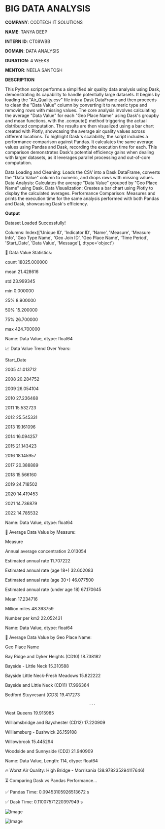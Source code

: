 # BIG DATA ANALYSIS

**COMPANY**: CODTECH IT SOLUTIONS

**NAME**: TANYA DEEP

**INTERN ID**: CT08WBB

**DOMAIN**: DATA ANALYSIS

**DURATION**: 4 WEEKS

**MENTOR**: NEELA SANTOSH

**DESCRIPTION**

This Python script performs a simplified air quality data analysis using Dask, demonstrating its capability to handle potentially large datasets. It begins by loading the "Air_Quality.csv" file into a Dask DataFrame and then proceeds to clean the "Data Value" column by converting it to numeric type and removing rows with missing values. The core analysis involves calculating the average "Data Value" for each "Geo Place Name" using Dask's groupby and mean functions, with the .compute() method triggering the actual distributed computation. The results are then visualized using a bar chart created with Plotly, showcasing the average air quality values across different locations. To highlight Dask's scalability, the script includes a performance comparison against Pandas. It calculates the same average values using Pandas and Dask, recording the execution time for each. This comparison demonstrates Dask's potential efficiency gains when dealing with larger datasets, as it leverages parallel processing and out-of-core computation.

Data Loading and Cleaning: Loads the CSV into a Dask DataFrame, converts the "Data Value" column to numeric, and drops rows with missing values.
Data Analysis: Calculates the average "Data Value" grouped by "Geo Place Name" using Dask.
Data Visualization: Creates a bar chart using Plotly to display the calculated averages.
Performance Comparison: Measures and prints the execution time for the same analysis performed with both Pandas and Dask, showcasing Dask's efficiency.

**Output**

Dataset Loaded Successfully!

Columns: Index(['Unique ID', 'Indicator ID', 'Name', 'Measure', 'Measure Info',
       'Geo Type Name', 'Geo Join ID', 'Geo Place Name', 'Time Period',
       'Start_Date', 'Data Value', 'Message'],
      dtype='object')

🔹 Data Value Statistics:

count    18025.000000

mean        21.428616

std         23.999345

min          0.000000

25%          8.900000

50%         15.200000

75%         26.700000

max        424.700000

Name: Data Value, dtype: float64

📈 Data Value Trend Over Years:

Start_Date

2005    41.013712

2008    20.284752

2009    26.054104

2010    27.236468

2011    15.532723

2012    25.545331

2013    19.161096

2014    16.094257

2015    21.143423

2016    18.145957

2017    20.388889

2018    15.566160

2019    24.718502

2020    14.419453

2021    14.736879

2022    14.785532

Name: Data Value, dtype: float64

🔹 Average Data Value by Measure:

Measure

Annual average concentration             2.013054

Estimated annual rate                   11.707222

Estimated annual rate (age 18+)         32.602083

Estimated annual rate (age 30+)         46.077500

Estimated annual rate (under age 18)    67.170645

Mean                                    17.234716

Million miles                           48.363759

Number per km2                          22.052431

Name: Data Value, dtype: float64

🔹 Average Data Value by Geo Place Name:

Geo Place Name

Bay Ridge and Dyker Heights (CD10)      18.738182

Bayside - Little Neck                   15.310588

Bayside Little Neck-Fresh Meadows       15.822222

Bayside and Little Neck (CD11)          17.996364

Bedford Stuyvesant (CD3)                19.417273

                                          ...    
West Queens                             19.915985

Williamsbridge and Baychester (CD12)    17.220909

Williamsburg - Bushwick                 26.159108

Willowbrook                             15.445294

Woodside and Sunnyside (CD2)            21.940909

Name: Data Value, Length: 114, dtype: float64

🔥 Worst Air Quality: High Bridge - Morrisania (38.978235294117646)

⏳ Comparing Dask vs Pandas Performance...

✅ Pandas Time: 0.09453105926513672 s

✅ Dask Time: 0.11007571220397949 s


![Image](https://github.com/user-attachments/assets/5fda758c-d16b-4f4e-9d0c-a1a121c2ec91)

![Image](https://github.com/user-attachments/assets/a5d272e7-bb62-405c-8c0b-362ac18496d5)
